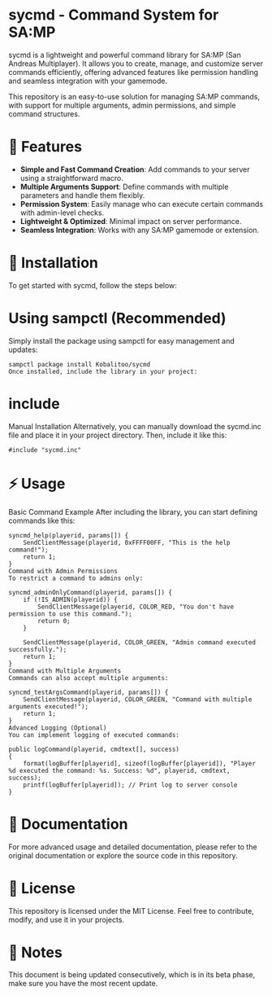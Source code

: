 # sycmd - Command System for SA:MP

sycmd is a lightweight and powerful command library for SA:MP (San Andreas Multiplayer). It allows you to create, manage, and customize server commands efficiently, offering advanced features like permission handling and seamless integration with your gamemode.

This repository is an easy-to-use solution for managing SA:MP commands, with support for multiple arguments, admin permissions, and simple command structures.

# 🚀 Features
- **Simple and Fast Command Creation**: Add commands to your server using a straightforward macro.
- **Multiple Arguments Support**: Define commands with multiple parameters and handle them flexibly.
- **Permission System**: Easily manage who can execute certain commands with admin-level checks.
- **Lightweight & Optimized**: Minimal impact on server performance.
- **Seamless Integration**: Works with any SA:MP gamemode or extension.

# 🔧 Installation

To get started with sycmd, follow the steps below:

# Using sampctl (Recommended)
Simply install the package using sampctl for easy management and updates:

```
sampctl package install Kobalitoo/sycmd
Once installed, include the library in your project:
```

# include <sycmd>
Manual Installation
Alternatively, you can manually download the sycmd.inc file and place it in your project directory. Then, include it like this:

```
#include "sycmd.inc"
```
# ⚡ Usage
Basic Command Example
After including the library, you can start defining commands like this:

```
syncmd_help(playerid, params[]) {
    SendClientMessage(playerid, 0xFFFF00FF, "This is the help command!");
    return 1;
}
Command with Admin Permissions
To restrict a command to admins only:
```
```
syncmd_adminOnlyCommand(playerid, params[]) {
    if (!IS_ADMIN(playerid)) {
        SendClientMessage(playerid, COLOR_RED, "You don't have permission to use this command.");
        return 0;
    }
    
    SendClientMessage(playerid, COLOR_GREEN, "Admin command executed successfully.");
    return 1;
}
Command with Multiple Arguments
Commands can also accept multiple arguments:
```
```
syncmd_testArgsCommand(playerid, params[]) {
    SendClientMessage(playerid, COLOR_GREEN, "Command with multiple arguments executed!");
    return 1;
}
Advanced Logging (Optional)
You can implement logging of executed commands:
```
```
public logCommand(playerid, cmdtext[], success)
{
    format(logBuffer[playerid], sizeof(logBuffer[playerid]), "Player %d executed the command: %s. Success: %d", playerid, cmdtext, success);
    printf(logBuffer[playerid]); // Print log to server console
}

```
# 📝 Documentation
For more advanced usage and detailed documentation, please refer to the original documentation or explore the source code in this repository.

# 📜 License
This repository is licensed under the MIT License. Feel free to contribute, modify, and use it in your projects.

# 📌 Notes
This document is being updated consecutively, which is in its beta phase, make sure you have the most recent update.

